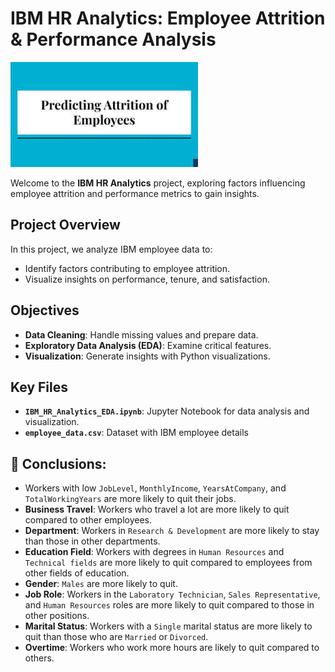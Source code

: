 # IBM HR Analytics: Employee Attrition & Performance Analysis
![Employee Attrition Analysis](https://github.com/ShaimaaAbdElkhalek/IBM-HR-Analytics-Employee-Attrition-Performance/blob/main/images.jpeg?raw=true)


Welcome to the **IBM HR Analytics** project, exploring factors influencing employee attrition and performance metrics to gain insights.

## Project Overview
In this project, we analyze IBM employee data to:
- Identify factors contributing to employee attrition.
- Visualize insights on performance, tenure, and satisfaction.

## Objectives
- **Data Cleaning**: Handle missing values and prepare data.
- **Exploratory Data Analysis (EDA)**: Examine critical features.
- **Visualization**: Generate insights with Python visualizations.

## Key Files
- **`IBM_HR_Analytics_EDA.ipynb`**: Jupyter Notebook for data analysis and visualization.
- **`employee_data.csv`**: Dataset with IBM employee details

## 📝 **Conclusions:**

- Workers with low `JobLevel`, `MonthlyIncome`, `YearsAtCompany`, and `TotalWorkingYears` are more likely to quit their jobs.
- **Business Travel**: Workers who travel a lot are more likely to quit compared to other employees.
- **Department**: Workers in `Research & Development` are more likely to stay than those in other departments.
- **Education Field**: Workers with degrees in `Human Resources` and `Technical fields` are more likely to quit compared to employees from other fields of education.
- **Gender**: `Males` are more likely to quit.
- **Job Role**: Workers in the `Laboratory Technician`, `Sales Representative`, and `Human Resources` roles are more likely to quit compared to those in other positions.
- **Marital Status**: Workers with a `Single` marital status are more likely to quit than those who are `Married` or `Divorced`.
- **Overtime**: Workers who work more hours are likely to quit compared to others.


